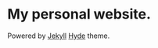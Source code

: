 # My personal website.
Powered by [Jekyll](http://jekyllrb.com) [Hyde](https://github.com/poole/hyde) theme.